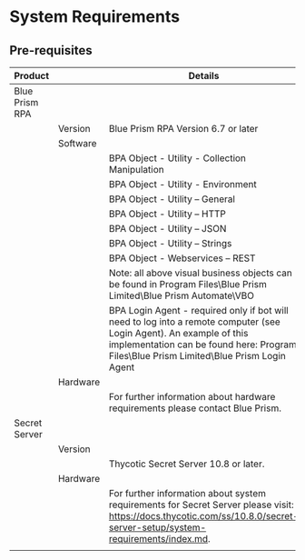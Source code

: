 [title]: # (Requirements)
[tags]: # (introduction)
[priority]: # (1)
# System Requirements

## Pre-requisites

|  Product |   | Details  |
|---|---|---|
| Blue Prism RPA  |   |   |
|   | Version  |  Blue Prism RPA Version 6.7 or later |
|   |  Software |   |
|   |   |  BPA Object - Utility - Collection Manipulation |
|   |   |  BPA Object - Utility - Environment |
|   |   | BPA Object - Utility – General  |
|   |   | BPA Object - Utility – HTTP  |
|   |   | BPA Object - Utility – JSON  |
|   |   |  BPA Object - Utility – Strings |
|   |   | BPA Object - Webservices – REST  |
|   |   |  Note: all above visual business objects can be found in Program Files\Blue Prism Limited\Blue Prism Automate\VBO |
|   |   | BPA Login Agent - required only if bot will need to log into a remote computer (see Login Agent).  An example of this implementation can be found here: Program Files\Blue Prism Limited\Blue Prism Login Agent  |
|   |  Hardware |    |
|   |   | For further information about hardware requirements please contact Blue Prism.  |
| Secret Server  |   |   |
|   | Version  |  |
|   |   |  Thycotic Secret Server 10.8 or later.  |
|   |  Hardware |  |
|   |   |  For further information about system requirements for Secret Server please visit: https://docs.thycotic.com/ss/10.8.0/secret-server-setup/system-requirements/index.md. |
|   |   |   |
